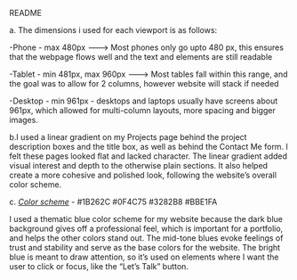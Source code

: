 README



a. The dimensions i used for each viewport is as follows:



-Phone - max 480px ---> Most phones only go upto 480 px, this ensures that the webpage flows well and the text and elements are still readable

-Tablet - min 481px, max 960px ---> Most tables fall within this range, and the goal was to allow for 2 columns, however website will stack if needed

-Desktop - min 961px - desktops and laptops usually have screens about 961px, which allowed for multi-column layouts, more spacing and bigger images.



b.I used a linear gradient on my Projects page behind the project description boxes and the title box, as well as behind the Contact Me form. I felt these pages looked flat and lacked character. The linear gradient added visual interest and depth to the otherwise plain sections. It also helped create a more cohesive and polished look, following the website’s overall color scheme.



c. [*Color scheme*](https://colorhunt.co/palette/1b262c0f4c753282b8bbe1fa) - #1B262C #0F4C75 #3282B8 #BBE1FA

I used a thematic blue color scheme for my website because the dark blue background gives off a professional feel, which is important for a portfolio, and helps the other colors stand out. The mid-tone blues evoke feelings of trust and stability and serve as the base colors for the website. The bright blue is meant to draw attention, so it’s used on elements where I want the user to click or focus, like the “Let’s Talk” button.

